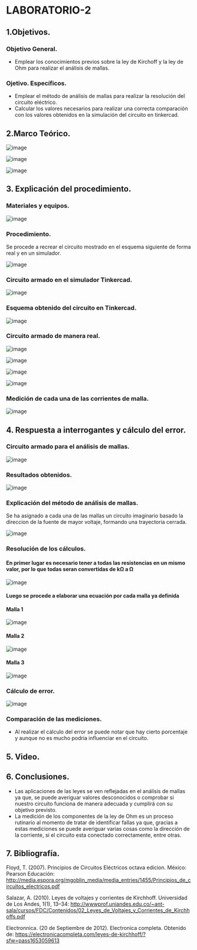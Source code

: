 # LABORATORIO-2

## 1.Objetivos.
### Objetivo General.
- Emplear los conocimientos previos sobre la ley de Kirchoff y la ley de Ohm para realizar el análisis de mallas.
### Ojetivo. Específicos.
- Emplear el método de análisis de mallas para realizar la resolución del circuito eléctrico.
- Calcular los valores necesarios para realizar una correcta comparación con los valores obtenidos en la simulación del circuito en tinkercad.
## 2.Marco Teórico.
![image](https://user-images.githubusercontent.com/105740772/170617161-fa61e37b-1293-41e7-98ad-278562f9ed7a.png)

![image](https://user-images.githubusercontent.com/105740772/170615508-ed7fd9b7-f791-4615-ac35-e40583015d71.png)

![image](https://user-images.githubusercontent.com/105740772/170619919-05650a50-4736-4ffd-aec2-0b926f1b5667.png)

## 3. Explicación del procedimiento.
### Materiales y equipos.
![image](https://user-images.githubusercontent.com/105740772/170617367-4b509dd7-86e8-47b3-a387-2f1a90dcd510.png)

### Procedimiento.
Se procede a recrear el circuito mostrado en el esquema siguiente de forma real y en un simulador.

![image](https://user-images.githubusercontent.com/105740772/170612160-379a90b4-4e91-4409-944d-7cb72a7bbf8a.png)

### Circuito armado en el simulador Tinkercad.

![image](https://user-images.githubusercontent.com/105740772/170612559-f143ea89-53c1-4dc6-ba02-f99bfa11544c.png)

### Esquema obtenido del circuito en Tinkercad.

![image](https://user-images.githubusercontent.com/105740772/170612710-2f677fa2-7229-4c7c-830c-09d56b9b2570.png)

### Circuito armado de manera real.

![image](https://user-images.githubusercontent.com/105740772/170724486-6ed63c53-432b-4bd9-beca-5ec25e376163.png)

![image](https://user-images.githubusercontent.com/105740772/170724522-fa73e8ac-ad50-4a53-a7af-467db753c923.png)

![image](https://user-images.githubusercontent.com/105740772/171230196-a3a467d7-037c-4b7f-8b3f-4784defc85bc.png)

![image](https://user-images.githubusercontent.com/105740772/171230223-a9eebf71-3914-4573-b3ee-019ebd1f63ec.png)

### Medición de cada una de las corrientes de malla.

![image](https://user-images.githubusercontent.com/105740772/170614398-7c3aba59-e8ae-47f5-bea5-4cc0b098d924.png)

## 4. Respuesta a interrogantes y cálculo del error.
### Circuito armado para el análisis de mallas.

![image](https://user-images.githubusercontent.com/105740772/170614602-c2541e82-332f-4507-b7f3-428962410d9f.png)

### Resultados obtenidos.

![image](https://user-images.githubusercontent.com/105740772/171228469-e81dac1c-7176-49e9-af6d-efa0bbb7ee53.png)

### Explicación del método de análisis de mallas.
Se ha asignado a cada una de las mallas un circuito imaginario basado la direccion de la fuente de mayor voltaje, formando una trayectoria cerrada.

![image](https://user-images.githubusercontent.com/105740772/170724411-295d612f-2038-455e-9559-d86f374dab71.png)

### Resolución de los cálculos.

#### En primer lugar es necesario tener a todas las resistencias en un mismo valor, por lo que todas seran convertidas de kΩ a Ω

![image](https://user-images.githubusercontent.com/105740772/170726644-d3a4f1de-dcd6-4d9b-a5e3-cd350b254fe6.png)

#### Luego se procede a elaborar una ecuación por cada malla ya definida

#### Malla 1

![image](https://user-images.githubusercontent.com/105740772/171200451-93fc128d-afa0-4165-80fe-c80437d24d0d.png)

#### Malla 2

![image](https://user-images.githubusercontent.com/105740772/171219210-1c4b7db9-fbc4-4780-8410-069197af9ef6.png)

#### Malla 3

![image](https://user-images.githubusercontent.com/105740772/171199927-da94b917-e956-45a1-803d-2c5c978eb9de.png)

### Cálculo de error.

![image](https://user-images.githubusercontent.com/105740772/171227980-3791039e-e7bc-497b-a206-7d535e23372f.png)

### Comparación de las mediciones.
- Al realizar el cálculo del error se puede notar que hay cierto porcentaje y aunque no es mucho podria influenciar en el circuito.
 
## 5. Video.
## 6. Conclusiones.
- Las aplicaciones de las leyes se ven reflejadas en el análisis de mallas ya que, se puede averiguar valores desconocidos o comprobar si nuestro circuito funciona de manera adecuada y cumplirá con su objetivo previsto.
- La medición de los componentes de la ley de Ohm es un proceso rutinario al momento de tratar de identificar fallas ya que, gracias a estas mediciones se puede averiguar varias cosas como la dirección de la corriente, si el circuito esta conectado correctamente, entre otras.

## 7. Bibliografía.
Floyd, T. (2007). Principios de Circuitos Eléctricos octava edicion. México: Pearson Educación: http://media.espora.org/mgoblin_media/media_entries/1455/Principios_de_circuitos_electricos.pdf

Salazar, A. (2010). Leyes de voltajes y corrientes de Kirchhoff. Universidad de Los Andes, 1(1), 13–34: http://wwwprof.uniandes.edu.co/~ant-sala/cursos/FDC/Contenidos/02_Leyes_de_Voltajes_y_Corrientes_de_Kirchhoffs.pdf

Electronnica. (20 de Septiembre de 2012). Electronica completa. Obtenido de: https://electronicacompleta.com/leyes-de-kirchhoff/?sfw=pass1653059613
